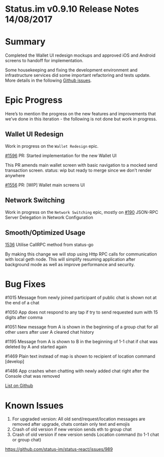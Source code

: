 # Status.im v0.9.10 Release Notes 14/08/2017

# Summary

Completed the Wallet UI redesign mockups and approved iOS and Android screens to handoff for implementation.

Some housekeeping and fixing the development environment and infrastructure services did some important refactoring and tests update. More details in the following [Github issues]( https://github.com/status-im/status-go/issues?utf8=%E2%9C%93&q=is%3Aissue%20164%20178%20179%20196%20205%20208%20224%20234%20221).


# Epic Progress

Here’s to mention the progress on the new features and improvements that we’ve done in this iteration - the following is not done but work in progress.

## Wallet UI Redesign

Work in progress on the `Wallet Redesign` epic.

[#1596](https://github.com/status-im/status-react/pull/1596) PR: Started implementation for the new Wallet UI 

This PR amends main wallet screen with basic navigation to a mocked send transaction screen.
status: wip but ready to merge since we don't render anywhere

[#1556](https://github.com/status-im/status-react/pull/1556) PR: [WIP] Wallet main screens UI


## Network Switching

Work in progress on the `Network Switching` epic, mostly on [#190](https://github.com/status-im/status-go/issues/190) JSON-RPC Server Delegation in Network Configuration



## Smooth/Optimized Usage

[1536](https://github.com/status-im/status-react/issues/1536 )	Utilise CallRPC method from status-go 

By making this change we will stop using Http RPC calls for communication with local geth node. This will simplify resuming application after background mode as well as improve performance and security.



# Bug Fixes

#1015	Message from newly joined participant of public chat is shown not at the end of a chat

#1050	App does not respond to any tap if try to send requested sum with 15 digits after comma

#1051	New message from A is shown in the beginning of a group chat for all other users after user A cleared chat history

#1195	Message from A is shown to B in the beginning of 1-1 chat if chat was deleted by A and started again

#1469	Plain text instead of map is shown to recipient of location command [develop]

#1486	App crashes when chatting with newly added chat right after the Console chat was removed

[List on Github](https://github.com/status-im/status-react/issues?utf8=%E2%9C%93&q=is%3Aissue%201015%201050%201051%201195%201469%201486%201536%20)




# Known Issues

1. For upgraded version: All old send/request/location messages are removed after upgrade, chats contain only text and emojis
2. Crash of old version if new version sends eth to group chat 
3. Crash of old version if new version sends Location command (to 1-1 chat or group chat)

https://github.com/status-im/status-react/issues/989

